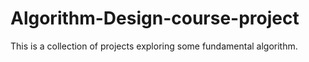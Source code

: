 # Algorithm-Design-course-project
This is a collection of projects exploring some fundamental algorithm.
